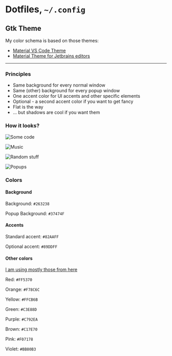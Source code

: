# Dotfiles, `~/.config`

## Gtk Theme

My color schema is based on those themes:

- [Material VS Code Theme](https://github.com/equinusocio/vsc-material-theme)
- [Material Theme for Jetbrains editors](https://github.com/ChrisRM/material-theme-jetbrains)

---

### Principles
* Same background for every normal window
* Same (other) background for every popup window
* One accent color for UI accents and other specific elements
* Optional - a second accent color if you want to get fancy
* Flat is the way
* ... but shadows are cool if you want them


### How it looks?

![Some code](screenshots/code.jpg)

![Music](screenshots/music.jpg)

![Random stuff](screenshots/random.jpg)

![Popups](screenshots/popups.jpg)

### Colors
#### Background

Background: `#263238`

Popup Background: `#37474F`

#### Accents
Standard accent: `#82AAFF`

Optional accent: `#89DDFF`

#### Other colors

[I am using mostly those from here](https://github.com/equinusocio/vsc-material-theme)

Red:    `#FF5370`

Orange: `#F78C6C`

Yellow: `#FFCB6B`

Green:  `#C3E88D`

Purple: `#C792EA`

Brown:  `#C17E70`

Pink:   `#F07178`

Violet: `#BB80B3`


